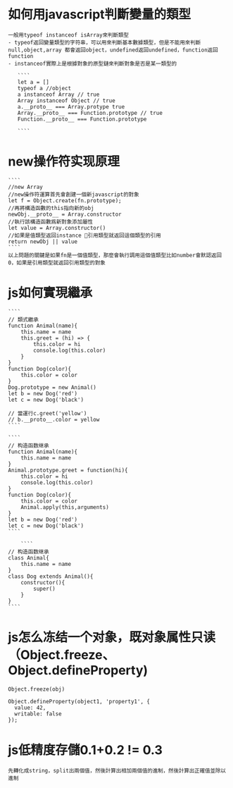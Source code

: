 # 如何用javascript判斷變量的類型
    一般用typeof instanceof isArray來判斷類型
    - typeof返回變量類型的字符串，可以用來判斷基本數據類型，但是不能用來判斷null,object,array 都會返回object，undefined返回undefined，function返回function
    - instanceof實際上是根據對象的原型鏈來判斷對象是否是某一類型的

       ````
       let a = []
       typeof a //object
       a instanceof Array // true
       Array instanceof Object // true
       a.__proto__ === Array.protype true
       Array.__proto__ === Function.prototype // true
       Function.__proto__ === Function.prototype

       ````

# new操作符实现原理

    ````
    //new Array
    //new操作符運算首先會創建一個新javascript的對象
    let f = Object.create(fn.prototype);
    //再將構造函數的this指向新的obj
    newObj.__proto__ = Array.constructor
    //執行該構造函數爲新對象添加屬性
    let value = Array.constructor() 
    //如果是值類型返回instance 引用類型就返回這個類型的引用
    return newObj || value
    ````
    以上問題的關鍵是如果fn是一個值類型，那麼會執行調用這個值類型比如number會默認返回0，如果是引用類型就返回引用類型的對象

# js如何實現繼承

    ````
    // 類式繼承
    function Animal(name){
        this.name = name
        this.greet = (hi) => {
            this.color = hi
            console.log(this.color)
        }
    }
    function Dog(color){
        this.color = color
    }
    Dog.prototype = new Animal()
    let b = new Dog('red')
    let c = new Dog('black')

    // 當運行c.greet('yellow')
    // b.__proto__.color = yellow
    ````  

    ````
    // 构造函数继承
    function Animal(name){
        this.name = name
    }
    Animal.prototype.greet = function(hi){
        this.color = hi
        console.log(this.color)
    }
    function Dog(color){
        this.color = color
        Animal.apply(this,arguments)
    }
    let b = new Dog('red')
    let c = new Dog('black')
    ````  

        ````
    // 构造函数继承
    class Animal{
        this.name = name
    }
    class Dog extends Animal(){
        constructor(){
            super()
        }
    }
    ````  

# js怎么冻结一个对象，既对象属性只读（Object.freeze、Object.defineProperty)

````
Object.freeze(obj)

Object.defineProperty(object1, 'property1', {
  value: 42,
  writable: false
});
````

# js低精度存儲0.1+0.2 != 0.3

````
先轉化成string，split出兩個值，然後計算出相加兩個值的進制，然後計算出正確值並除以進制

````

   
       
